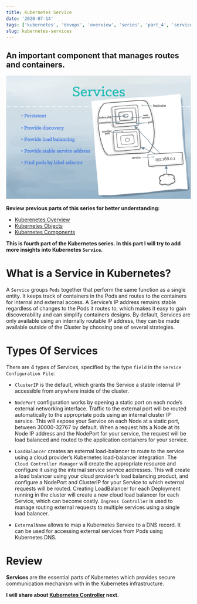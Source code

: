 ```yaml
---
title: Kubernetes Service
date: '2020-07-14'
tags: ['kubernetes', 'devops', 'overview', 'series', 'part_4', 'services']
slug: kubernetes-services
---
```


## An important component that manages routes and containers.

![Kubernetes Services](./img/kubernetes-service.png)

__Review previous parts of this series for better understanding:__ 
- [Kuberenetes Overview](https://codeanit.com/blog/kubernetes-overview)
- [Kubernetes Objects](https://codeanit.com/blog/kubernetes-objects)
- [Kubernetes Components](https://codeanit.com/blog/kubernetes-components)

__This is fourth part of the Kubernetes series. In this part I will try to add more insights into Kubernetes `Service`.__


# What is a Service in Kubernetes? 
A `Service` groups `Pods` together that perform the same function as a single entity. It keeps track of containers in the Pods and routes to the containers for internal and external access. A Service’s IP address remains stable regardless of changes to the Pods it routes to, which makes it easy to gain discoverability and can simplify containers designs. By default, Services are only available using an internally routable IP address, they can be made available outside of the Cluster by choosing one of several strategies.

# Types Of Services
There are 4 types of Services, specified by the type `field` in the `Service Configuration File`:

<!--truncate-->

- `ClusterIP` is the default, which grants the Service a stable internal IP accessible from anywhere inside of the cluster.

- `NodePort` configuration works by opening a static port on each node’s external networking interface. Traffic to the external port will be routed automatically to the appropriate pods using an internal cluster IP service. This will expose your Service on each Node at a static port, between 30000-32767 by default. When a request hits a Node at its Node IP address and the NodePort for your service, the request will be load balanced and routed to the application containers for your service.

- `LoadBalancer` creates an external load-balancer to route to the service using a cloud provider’s Kubernetes load-balancer integration. The `Cloud Controller Manager` will create the appropriate resource and configure it using the internal service service addresses. This will create a load balancer using your cloud provider’s load balancing product, and configure a NodePort and ClusterIP for your Service to which external requests will be routed.
Creating LoadBalancer for each Deployment running in the cluster will create a new cloud load balancer for each Service, which can become costly. `Ingress Controller` is used to manage routing external requests to multiple services using a single load balancer.

 - `ExternalName` allows to map a Kubernetes Service to a DNS record. It can be used for accessing external services from Pods using Kubernetes DNS.


# Review
**Services** are the essential parts of Kubernetes which provides secure communication mechanism with in the Kubernetes infrastructure.


__I will share about [Kubernetes Controller](https://codeanit.com/blog/kubernetes-controllers) next.__